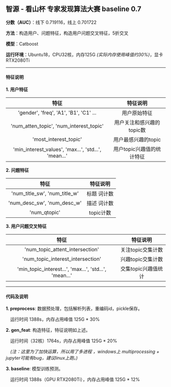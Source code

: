 ## 智源 - 看山杯 专家发现算法大赛 baseline 0.7


**分数（AUC）**：线下 0.719116，线上 0.701722

**方法**：构造用户、问题特征，构造用户问题交叉特征，5折交叉

**模型**：Catboost

**运行环境**：Ubuntu18，CPU32核，内存125G *(实际内存使用峰值约30%)*，显卡RTX2080Ti 


---

#### 特征说明

**1. 用户特征**

| 特征 | 特征说明 
| :------:| :------: | 
| 'gender', 'freq', 'A1', 'B1', 'C1' ... | 用户原始特征 | 
| 'num_atten_topic', 'num_interest_topic' | 用户关注和感兴趣的topic数 | 
| 'most_interest_topic' | 用户最感兴趣的topic | 
| 'min_interest_values', 'max...', 'std...', 'mean...' | 用户topic兴趣值的统计特征 | 

**2. 问题特征**

| 特征 | 特征说明 
| :------:| :------: | 
| 'num_title_sw', 'num_title_w' | 标题 词计数 | 
| 'num_desc_sw', 'num_desc_w' | 描述 词计数 | 
| 'num_qtopic' | topic计数 | 

**3. 用户问题交叉特征**

| 特征 | 特征说明 
| :------:| :------: | 
| 'num_topic_attent_intersection' | 关注topic交集计数 | 
| 'num_topic_interest_intersection' | 兴趣topic交集计数 | 
| 'min_topic_interest...', 'max...', 'std...', 'mean...' | 交集topic兴趣值统计 | 

---

#### 代码及说明

**1. preprocess**: 数据预处理，包括解析列表，重编码id，pickle保存。

&ensp;&ensp;运行时间 1388s，内存占用峰值 125G * 30%

**2. gen_feat**: 构造特征，特征说明如上述。

&ensp;&ensp;运行时间（32核）1764s，内存占用峰值 125G * 20%

&ensp;&ensp;*(注：这里为了加快运算，所以用了多进程 ，windows上 multiprocessing + jupyter可能有bug，建议linux上跑。)*

**3. baseline**: 模型训练预测。

&ensp;&ensp;运行时间 1388s（GPU RTX2080Ti），内存占用峰值 125G * 12%


